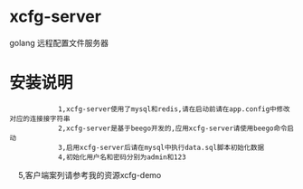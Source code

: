 # xcfg-server
golang 远程配置文件服务器

# 安装说明
                1,xcfg-server使用了mysql和redis,请在启动前请在app.config中修改对应的连接接字符串
                2,xcfg-server是基于beego开发的,应用xcfg-server请使用beego命令启动
                3,启用xcfg-server后请在mysql中执行data.sql脚本初始化数据
                4,初始化用户名和密码分别为admin和123
                5,客户端案列请参考我的资源xcfg-demo
